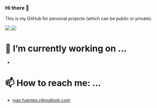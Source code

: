 ### Hi there 👋 

This is my GitHub for personal projects (which can be public or private). 

<img src="https://api.codiga.io/project/29683/score/svg"> <img src="https://api.codiga.io/project/29683/status/svg">

# 🔭 I’m currently working on ...
- 

# 📫 How to reach me: ...
- ivan.fuentes.r@outlook.com
